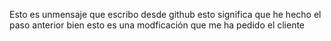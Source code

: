 Esto es unmensaje que escribo desde github
esto significa que he hecho el paso anterior bien
esto es una modficación que me ha pedido el cliente
